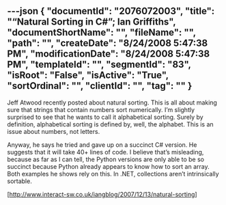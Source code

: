 ---json
{
  "documentId": "2076072003",
  "title": "“Natural Sorting in C#”; Ian Griffiths",
  "documentShortName": "",
  "fileName": "",
  "path": "",
  "createDate": "8/24/2008 5:47:38 PM",
  "modificationDate": "8/24/2008 5:47:38 PM",
  "templateId": "",
  "segmentId": "83",
  "isRoot": "False",
  "isActive": "True",
  "sortOrdinal": "",
  "clientId": "",
  "tag": ""
}
---

Jeff Atwood recently posted about natural sorting. This is all about making sure that strings that contain numbers sort numerically. I’m slightly surprised to see that he wants to call it alphabetical sorting. Surely by definition, alphabetical sorting is defined by, well, the alphabet. This is an issue about numbers, not letters.

Anyway, he says he tried and gave up on a succinct C# version. He suggests that it will take 40+ lines of code. I believe that’s misleading, because as far as I can tell, the Python versions are only able to be so succinct because Python already appears to know how to sort an array. Both examples he shows rely on this. In .NET, collections aren’t intrinsically sortable.

[http://www.interact-sw.co.uk/iangblog/2007/12/13/natural-sorting]
